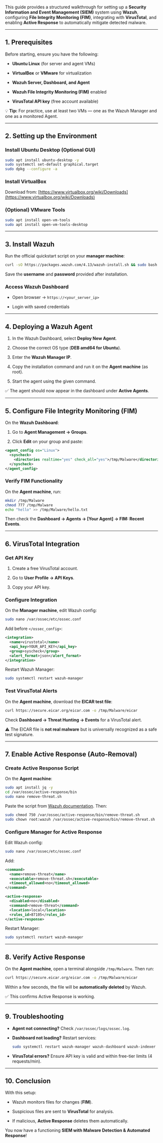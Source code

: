 
This guide provides a structured walkthrough for setting up a **Security Information and Event Management (SIEM)** system using **Wazuh**, configuring **File Integrity Monitoring (FIM)**, integrating with **VirusTotal**, and enabling **Active Response** to automatically mitigate detected malware.

---

## 1. Prerequisites

Before starting, ensure you have the following:

- **Ubuntu Linux** (for server and agent VMs)
    
- **VirtualBox** or **VMware** for virtualization
    
- **Wazuh Server, Dashboard, and Agent**
    
- **Wazuh File Integrity Monitoring (FIM)** enabled
    
- **VirusTotal API key** (free account available)
    

💡 **Tip:** For practice, use at least two VMs — one as the Wazuh Manager and one as a monitored Agent.

---

## 2. Setting up the Environment

### Install Ubuntu Desktop (Optional GUI)

```bash
sudo apt install ubuntu-desktop -y
sudo systemctl set-default graphical.target
sudo dpkg --configure -a
```

### Install VirtualBox

Download from: [https://www.virtualbox.org/wiki/Downloads](https://www.virtualbox.org/wiki/Downloads)

### (Optional) VMware Tools

```bash
sudo apt install open-vm-tools
sudo apt install open-vm-tools-desktop
```

---

## 3. Install Wazuh

Run the official quickstart script on your **manager machine**:

```bash
curl -sO https://packages.wazuh.com/4.13/wazuh-install.sh && sudo bash ./wazuh-install.sh -a
```

Save the **username** and **password** provided after installation.

### Access Wazuh Dashboard

- Open browser → `https://<your_server_ip>`
    
- Login with saved credentials
    

---

## 4. Deploying a Wazuh Agent

1. In the Wazuh Dashboard, select **Deploy New Agent**.
    
2. Choose the correct OS type (**DEB amd64 for Ubuntu**).
    
3. Enter the **Wazuh Manager IP**.
    
4. Copy the installation command and run it on the **Agent machine** (as root).
    
5. Start the agent using the given command.
    

✅ The agent should now appear in the dashboard under **Active Agents**.

---

## 5. Configure File Integrity Monitoring (FIM)

On the **Wazuh Dashboard**:

1. Go to **Agent Management → Groups**.
    
2. Click **Edit** on your group and paste:
    

```xml
<agent_config os="Linux">
  <syscheck>
    <directories realtime="yes" check_all="yes">/tmp/Malware</directories>
  </syscheck>
</agent_config>
```

### Verify FIM Functionality

On the **Agent machine**, run:

```bash
mkdir /tmp/Malware
chmod 777 /tmp/Malware
echo "hello" >> /tmp/Malware/hello.txt
```

Then check the **Dashboard → Agents → [Your Agent] → FIM: Recent Events**.

---

## 6. VirusTotal Integration

### Get API Key

1. Create a free VirusTotal account.
    
2. Go to **User Profile → API Keys**.
    
3. Copy your API key.
    

### Configure Integration

On the **Manager machine**, edit Wazuh config:

```bash
sudo nano /var/ossec/etc/ossec.conf
```

Add before `</ossec_config>`:

```xml
<integration>
  <name>virustotal</name>
  <api_key>YOUR_API_KEY</api_key>
  <group>syscheck</group>
  <alert_format>json</alert_format>
</integration>
```

Restart Wazuh Manager:

```bash
sudo systemctl restart wazuh-manager
```

### Test VirusTotal Alerts

On the **Agent machine**, download the **EICAR test file**:

```bash
curl https://secure.eicar.org/eicar.com -o /tmp/Malware/eicar
```

Check **Dashboard → Threat Hunting → Events** for a VirusTotal alert.

⚠️ The EICAR file is **not real malware** but is universally recognized as a safe test signature.

---

## 7. Enable Active Response (Auto-Removal)

### Create Active Response Script

On the **Agent machine**:

```bash
sudo apt install jq -y
cd /var/ossec/active-response/bin
sudo nano remove-threat.sh
```

Paste the script from [Wazuh documentation](https://documentation.wazuh.com/current/proof-of-concept-guide/detect-remove-malware-virustotal.html). Then:

```bash
sudo chmod 750 /var/ossec/active-response/bin/remove-threat.sh
sudo chown root:wazuh /var/ossec/active-response/bin/remove-threat.sh
```

### Configure Manager for Active Response

Edit Wazuh config:

```bash
sudo nano /var/ossec/etc/ossec.conf
```

Add:

```xml
<command>
  <name>remove-threat</name>
  <executable>remove-threat.sh</executable>
  <timeout_allowed>no</timeout_allowed>
</command>

<active-response>
  <disabled>no</disabled>
  <command>remove-threat</command>
  <location>local</location>
  <rules_id>87105</rules_id>
</active-response>
```

Restart Manager:

```bash
sudo systemctl restart wazuh-manager
```

---

## 8. Verify Active Response

On the **Agent machine**, open a terminal alongside `/tmp/Malware`. Then run:

```bash
curl https://secure.eicar.org/eicar.com -o /tmp/Malware/eicar
```

Within a few seconds, the file will be **automatically deleted** by Wazuh.

✅ This confirms Active Response is working.

---

## 9. Troubleshooting

- **Agent not connecting?** Check `/var/ossec/logs/ossec.log`.
    
- **Dashboard not loading?** Restart services:
    
    ```bash
    sudo systemctl restart wazuh-manager wazuh-dashboard wazuh-indexer
    ```
    
- **VirusTotal errors?** Ensure API key is valid and within free-tier limits (4 requests/min).
    

---

## 10. Conclusion

With this setup:

- Wazuh monitors files for changes (**FIM**).
    
- Suspicious files are sent to **VirusTotal** for analysis.
    
- If malicious, **Active Response** deletes them automatically.
    

You now have a functioning **SIEM with Malware Detection & Automated Response**!
